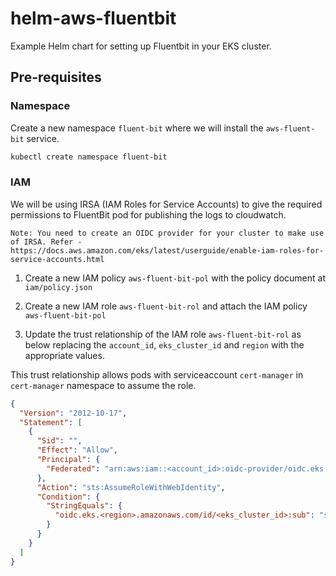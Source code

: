 # helm-aws-fluentbit

Example Helm chart for setting up Fluentbit in your EKS cluster.

## Pre-requisites

### Namespace

Create a new namespace `fluent-bit` where we will install the `aws-fluent-bit` service.

```bash
kubectl create namespace fluent-bit
```

### IAM

We will be using IRSA (IAM Roles for Service Accounts) to give the required permissions to FluentBit pod for publishing the logs to cloudwatch.

`Note: You need to create an OIDC provider for your cluster to make use of IRSA. Refer - https://docs.aws.amazon.com/eks/latest/userguide/enable-iam-roles-for-service-accounts.html`

1. Create a new IAM policy `aws-fluent-bit-pol` with the policy document at `iam/policy.json`

2. Create a new IAM role `aws-fluent-bit-rol` and attach the IAM policy `aws-fluent-bit-pol`

3. Update the trust relationship of the IAM role `aws-fluent-bit-rol` as below replacing the `account_id`, `eks_cluster_id` and `region` with the appropriate values.

This trust relationship allows pods with serviceaccount `cert-manager` in `cert-manager` namespace to assume the role.

```json
{
  "Version": "2012-10-17",
  "Statement": [
    {
      "Sid": "",
      "Effect": "Allow",
      "Principal": {
        "Federated": "arn:aws:iam::<account_id>:oidc-provider/oidc.eks.us-east-1.amazonaws.com/id/<eks_cluster_id>"
      },
      "Action": "sts:AssumeRoleWithWebIdentity",
      "Condition": {
        "StringEquals": {
          "oidc.eks.<region>.amazonaws.com/id/<eks_cluster_id>:sub": "system:serviceaccount:fluent-bit:aws-fluent-bit"
        }
      }
    }
  ]
}
```
